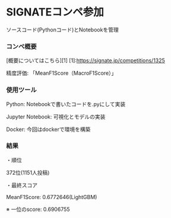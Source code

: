 # SIGNATEコンペ参加
ソースコード(Pythonコード)とNotebookを管理

### コンペ概要
[概要についてはこちら][1]
[1]:https://signate.jp/competitions/1325


精度評価: 「MeanF1Score（MacroF1Score）」


    

### 使用ツール
Python: Notebookで書いたコードを.pyにして実装

Jupyter Notebook: 可視化とモデルの実装

Docker: 今回はdockerで環境を構築



### 結果
・順位

372位(1151人投稿)


・最終スコア

MeanF1Score: 0.6772646(LightGBM)

※ 一位のscore: 0.6906755